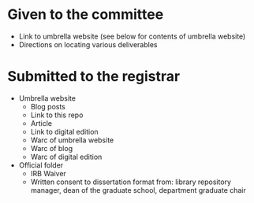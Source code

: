 # Given to the committee
* Link to umbrella website (see below for contents of umbrella website)
* Directions on locating various deliverables

# Submitted to the registrar
* Umbrella website
  * Blog posts
  * Link to this repo
  * Article
  * Link to digital edition
  * Warc of umbrella website
  * Warc of blog
  * Warc of digital edition
* Official folder
  * IRB Waiver
  * Written consent to dissertation format from: library repository manager, dean of the graduate school, department graduate chair
